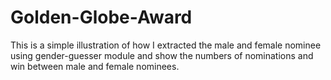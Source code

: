 # Golden-Globe-Award
This is a simple illustration of how I extracted the male and female nominee using gender-guesser module and show the numbers of nominations and win between male and female nominees. 

